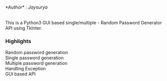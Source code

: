 <h6>*Author* : Jaysurya</h6>
This is a Python3 GUI based single/multiple - Random Password Generator API using TkInter.
<h3>Highlights</h3>
Random password generation<br>
Single password generation<br>
Multiple password generation<br>
Handling Exception<br>
GUI based API<br>

